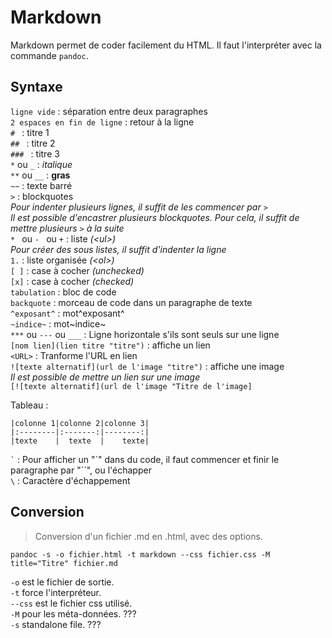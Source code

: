 # Markdown  
  
Markdown permet de coder facilement du HTML. Il faut l'interpréter avec la commande `pandoc`.  
  
## Syntaxe  
  
`ligne vide` : séparation entre deux paragraphes    
`2 espaces en fin de ligne` : retour à la ligne    
`# ` : titre 1    
`## ` : titre 2      
`### ` : titre 3    
`*` ou `_` : *italique*    
`**` ou `__` : **gras**    
`~~` : texte barré    
`>` : blockquotes    
*Pour indenter plusieurs lignes, il suffit de les commencer par `>`*    
*Il est possible d'encastrer plusieurs blockquotes. Pour cela, il suffit de mettre plusieurs `>` à la suite*    
`* ` ou `- ` ou `+` : liste *(\<ul>)*    
*Pour créer des sous listes, il suffit d'indenter la ligne*    
`1.` : liste organisée *(\<ol>)*    
`[ ]` : case à cocher *(unchecked)*    
`[x]` : case à cocher *(checked)*    
`tabulation` : bloc de code    
`backquote` : morceau de code dans un paragraphe de texte    
`^exposant^` : mot^exposant^     
`~indice~` : mot~indice~    
`***` ou `---` ou `___` : Ligne horizontale s'ils sont seuls sur une ligne    
`[nom lien](lien titre "titre")` : affiche un lien    
`<URL>` : Tranforme l'URL en lien    
`![texte alternatif](url de l'image "titre")` : affiche une image    
 *Il est possible de mettre un lien sur une image*    
  `[![texte alternatif](url de l'image "Titre de l'image]`    
  
Tableau :    
  
	|colonne 1|colonne 2|colonne 3|  
	|:--------|:-------:|--------:|  
	|texte    |  texte  |    texte|  
  
`` ` `` : Pour afficher un "\`" dans du code, il faut commencer et finir le paragraphe par "\`\`", ou l'échapper      
`\` : Caractère d'échappement    
  
## Conversion  
>Conversion d'un fichier .md en .html, avec des options.    
  
	pandoc -s -o fichier.html -t markdown --css fichier.css -M title="Titre" fichier.md  
  
`-o` est le fichier de sortie.    
`-t` force l'interpréteur.    
`--css` est le fichier css utilisé.    
`-M` pour les méta-données. ???    
`-s` standalone file. ???    
